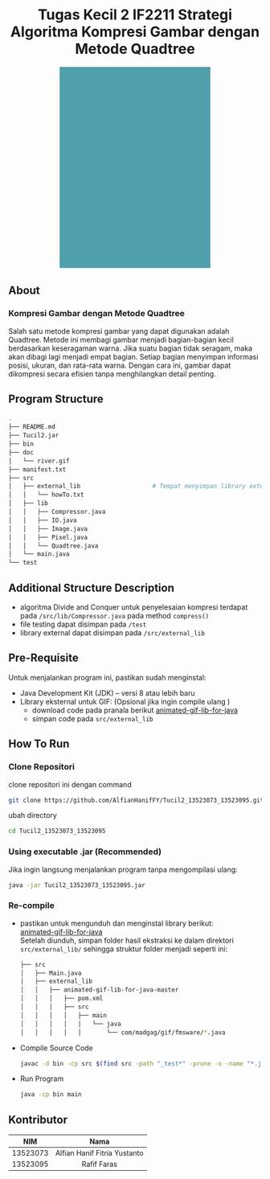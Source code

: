 <h1 align="center">Tugas Kecil 2 IF2211 Strategi Algoritma
Kompresi Gambar dengan Metode Quadtree
</h1>

<p align="center">
  <img src="doc/river.gif" alt="Demo" width="300" height="400" />
</p>

## About

### Kompresi Gambar dengan Metode Quadtree

Salah satu metode kompresi gambar yang dapat digunakan adalah Quadtree. Metode ini membagi gambar menjadi bagian-bagian kecil berdasarkan keseragaman warna. Jika suatu bagian tidak seragam, maka akan dibagi lagi menjadi empat bagian. Setiap bagian menyimpan informasi posisi, ukuran, dan rata-rata warna. Dengan cara ini, gambar dapat dikompresi secara efisien tanpa menghilangkan detail penting.

## Program Structure

```bash
.
├── README.md
├── Tucil2.jar
├── bin
├── doc
│   └── river.gif
├── manifest.txt
├── src
│   ├── external_lib                    # Tempat menyimpan library external
│   │   └── howTo.txt
│   ├── lib
│   │   ├── Compressor.java
│   │   ├── IO.java
│   │   ├── Image.java
│   │   ├── Pixel.java
│   │   └── Quadtree.java
│   └── main.java
└── test
```

## Additional Structure Description

- algoritma Divide and Conquer untuk penyelesaian kompresi terdapat pada `/src/lib/Compressor.java` pada method `compress()`
- file testing dapat disimpan pada `/test`
- library external dapat disimpan pada `/src/external_lib`

## Pre-Requisite

Untuk menjalankan program ini, pastikan sudah menginstal:

- Java Development Kit (JDK) – versi 8 atau lebih baru
- Library eksternal untuk GIF: (Opsional jika ingin compile ulang )
  - download code pada pranala berikut [animated-gif-lib-for-java](https://github.com/rtyley/animated-gif-lib-for-java)
  - simpan code pada `src/external_lib `

## How To Run

### Clone Repositori

clone repositori ini dengan command

```sh
git clone https://github.com/AlfianHanifFY/Tucil2_13523073_13523095.git
```

ubah directory

```sh
cd Tucil2_13523073_13523095
```

### Using executable .jar (Recommended)

Jika ingin langsung menjalankan program tanpa mengompilasi ulang:

```sh
java -jar Tucil2_13523073_13523095.jar
```

### Re-compile

- pastikan untuk mengunduh dan menginstal library berikut:
  <br>
  [animated-gif-lib-for-java](https://github.com/rtyley/animated-gif-lib-for-java)
  <br>
  Setelah diunduh, simpan folder hasil ekstraksi ke dalam direktori `src/external_lib/` sehingga struktur folder menjadi seperti ini:

  ```bash
  ├── src
  │   ├── Main.java
  │   ├── external_lib
  │   │   ├── animated-gif-lib-for-java-master
  │   │   │   ├── pom.xml
  │   │   │   ├── src
  │   │   │   │   ├── main
  │   │   │   │   │   └── java
  │   │   │   │   │       └── com/madgag/gif/fmsware/*.java
  ```

- Compile Source Code

  ```bash
  javac -d bin -cp src $(find src -path "_test*" -prune -o -name "*.java" -print)
  ```

- Run Program

  ```bash
  java -cp bin main
  ```

## Kontributor

|   NIM    |             Nama             |
| :------: | :--------------------------: |
| 13523073 | Alfian Hanif Fitria Yustanto |
| 13523095 |         Rafif Faras          |
